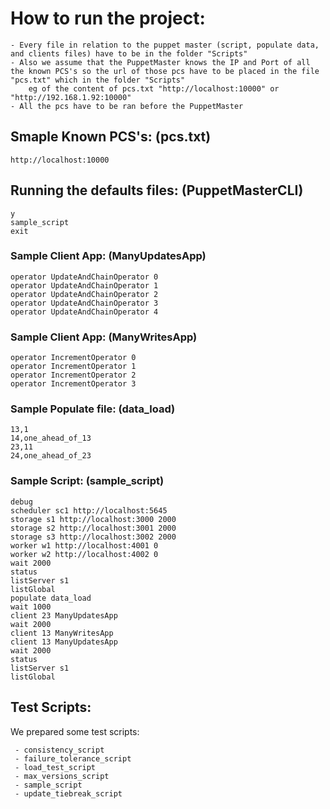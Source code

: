 # How to run the project:

	- Every file in relation to the puppet master (script, populate data, and clients files) have to be in the folder "Scripts"
	- Also we assume that the PuppetMaster knows the IP and Port of all the known PCS's so the url of those pcs have to be placed in the file "pcs.txt" which in the folder "Scripts" 
		eg of the content of pcs.txt "http://localhost:10000" or "http://192.168.1.92:10000"
	- All the pcs have to be ran before the PuppetMaster

## Smaple Known PCS's: (pcs.txt)

```
http://localhost:10000
```

## Running the defaults files: (PuppetMasterCLI)
```
y
sample_script
exit
```

### Sample Client App: (ManyUpdatesApp)

```
operator UpdateAndChainOperator 0
operator UpdateAndChainOperator 1
operator UpdateAndChainOperator 2
operator UpdateAndChainOperator 3
operator UpdateAndChainOperator 4
```

### Sample Client App: (ManyWritesApp)

```
operator IncrementOperator 0
operator IncrementOperator 1
operator IncrementOperator 2
operator IncrementOperator 3
```

### Sample Populate file: (data_load)

```
13,1
14,one_ahead_of_13
23,11
24,one_ahead_of_23
```

### Sample Script: (sample_script)

```
debug
scheduler sc1 http://localhost:5645
storage s1 http://localhost:3000 2000
storage s2 http://localhost:3001 2000
storage s3 http://localhost:3002 2000
worker w1 http://localhost:4001 0
worker w2 http://localhost:4002 0
wait 2000
status
listServer s1
listGlobal
populate data_load
wait 1000
client 23 ManyUpdatesApp
wait 2000
client 13 ManyWritesApp
client 13 ManyUpdatesApp
wait 2000
status
listServer s1
listGlobal
```

## Test Scripts:
We prepared some test scripts:
```
 - consistency_script
 - failure_tolerance_script
 - load_test_script
 - max_versions_script 
 - sample_script
 - update_tiebreak_script
```